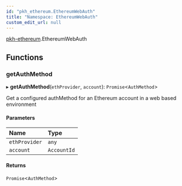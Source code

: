 ```yaml
---
id: "pkh_ethereum.EthereumWebAuth"
title: "Namespace: EthereumWebAuth"
custom_edit_url: null
---
```


[pkh-ethereum](../modules/pkh_ethereum.md).EthereumWebAuth

## Functions

### getAuthMethod

▸ **getAuthMethod**(`ethProvider`, `account`): `Promise`\<`AuthMethod`\>

Get a configured authMethod for an Ethereum account in a web based environment

#### Parameters

| Name | Type |
| :------ | :------ |
| `ethProvider` | `any` |
| `account` | `AccountId` |

#### Returns

`Promise`\<`AuthMethod`\>
